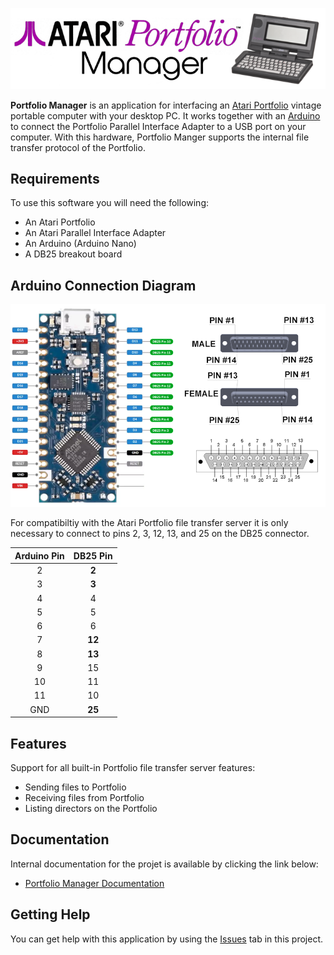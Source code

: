 ![](docs/images/PofoManagerBanner.png)

**Portfolio Manager** is an application for interfacing an [Atari Portfolio](https://en.wikipedia.org/wiki/Atari_Portfolio) vintage portable computer with your desktop PC.  It works together with an [Arduino](https://store.arduino.cc/pages/nano-family) to connect the Portfolio Parallel Interface Adapter to a USB port on your computer.  With this hardware, Portfolio Manger supports the internal file transfer protocol of the Portfolio.

## Requirements

To use this software you will need the following:

* An Atari Portfolio
* An Atari Parallel Interface Adapter
* An Arduino (Arduino Nano)
* A DB25 breakout board

## Arduino Connection Diagram

![](docs/images/PofoMangerNanoConnect.png)

For compatibiltiy with the Atari Portfolio file transfer server it is only necessary to connect to pins 2, 3, 12, 13, and 25 on the DB25 connector.

| Arduino Pin | DB25 Pin | 
|:-----------:|:--------:|
|      2      |  **2**   |
|      3      |  **3**   |
|      4      |    4     |
|      5      |    5     |
|      6      |    6     |
|      7      |  **12**  |
|      8      |  **13**  |
|      9      |    15    |
|      10     |    11    |
|      11     |    10    |
|      GND    |  **25**  | 

## Features

Support for all built-in Portfolio file transfer server features:
* Sending files to Portfolio
* Receiving files from Portfolio
* Listing directors on the Portfolio

## Documentation

Internal documentation for the projet is available by clicking the link below:

* [Portfolio Manager Documentation](https://codaris.github.io/PofoManager/)

## Getting Help

You can get help with this application by using the [Issues](https://github.com/codaris/PofoManager/issues) tab in this project.